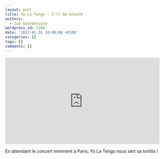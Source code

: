 ```yaml
---
layout: post
title: Yo La Tengo - I'll Be Around
authors:
  - Joe Gantdelaine
wordpress_id: 1166
date: '2013-01-31 10:00:00 +0100'
categories: []
tags: []
comments: []
---
```

<iframe width="500" height="281" src="http://www.youtube.com/embed/KJyjzHIgqr4?rel=0" frameborder="0" allowfullscreen></iframe>

En attendant le concert imminent à Paris, Yo La Tengo nous sert sa tortilla !
